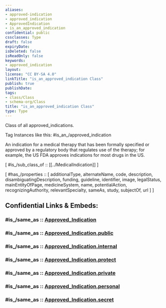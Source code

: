 ```yaml
---
aliases:
- approved-indication
- approved_indication
- ApprovedIndication
- is_an_approved_indication
confidential: public
cssclasses: Type
draft: false
expiryDate: 
isDeleted: false
isReadOnly: false
keywords:
- approved_indication
layout: 
license: "CC BY-SA 4.0"
linkTitle: "is_an_approved_indication Class"
publish: true
publishDate: 
tags:
- class/Class
- schema-org/Class
title: "is_an_approved_indication Class"
type: Type
---
```


Class of all approved_indications.

Tag Instances like this: 
#is_an_/approved_indication

An indication for a medical therapy that has been formally specified or approved by a regulatory body that regulates use of the therapy; for example, the US FDA approves indications for most drugs in the US.

[ #is_/sub_class_of :: [[../MedicalIndication]] ]

[ #has_/properties :: [ additionalType, alternateName, code, description, disambiguatingDescription, funding, guideline, identifier, image, legalStatus, mainEntityOfPage, medicineSystem, name, potentialAction, recognizingAuthority, relevantSpecialty, sameAs, study, subjectOf, url ] ]


## Confidential Links & Embeds: 

### #is_/same_as :: [Approved_Indication](/_Standards/bio/Medicine/Medical_Condition/Medical_Indication/Approved_Indication.md) 

### #is_/same_as :: [Approved_Indication.public](/_public/bio/Medicine/Medical_Condition/Medical_Indication/Approved_Indication.public.md) 

### #is_/same_as :: [Approved_Indication.internal](/_internal/bio/Medicine/Medical_Condition/Medical_Indication/Approved_Indication.internal.md) 

### #is_/same_as :: [Approved_Indication.protect](/_protect/bio/Medicine/Medical_Condition/Medical_Indication/Approved_Indication.protect.md) 

### #is_/same_as :: [Approved_Indication.private](/_private/bio/Medicine/Medical_Condition/Medical_Indication/Approved_Indication.private.md) 

### #is_/same_as :: [Approved_Indication.personal](/_personal/bio/Medicine/Medical_Condition/Medical_Indication/Approved_Indication.personal.md) 

### #is_/same_as :: [Approved_Indication.secret](/_secret/bio/Medicine/Medical_Condition/Medical_Indication/Approved_Indication.secret.md)

